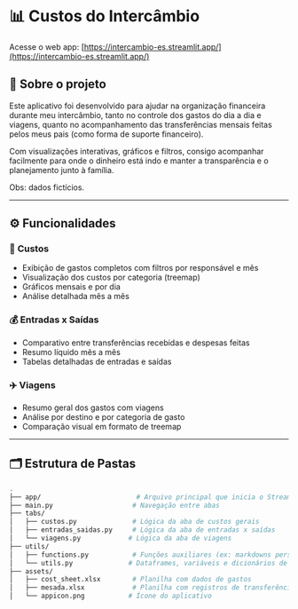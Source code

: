 # 📊 Custos do Intercâmbio

Acesse o web app: [https://intercambio-es.streamlit.app/](https://intercambio-es.streamlit.app/)

## 🧾 Sobre o projeto

Este aplicativo foi desenvolvido para ajudar na organização financeira durante meu intercâmbio, tanto no controle dos gastos do dia a dia e viagens, quanto no acompanhamento das transferências mensais feitas pelos meus pais (como forma de suporte financeiro). 

Com visualizações interativas, gráficos e filtros, consigo acompanhar facilmente para onde o dinheiro está indo e manter a transparência e o planejamento junto à família.

Obs: dados fictícios.

---

## ⚙️ Funcionalidades

### 📅 **Custos**
- Exibição de gastos completos com filtros por responsável e mês
- Visualização dos custos por categoria (treemap)
- Gráficos mensais e por dia
- Análise detalhada mês a mês

### 💰 **Entradas x Saídas**
- Comparativo entre transferências recebidas e despesas feitas
- Resumo líquido mês a mês
- Tabelas detalhadas de entradas e saídas

### ✈️ **Viagens**
- Resumo geral dos gastos com viagens
- Análise por destino e por categoria de gasto
- Comparação visual em formato de treemap

---

## 🗂️ Estrutura de Pastas

```bash
.
├── app/                        # Arquivo principal que inicia o Streamlit
├── main.py                    # Navegação entre abas
├── tabs/
│   ├── custos.py              # Lógica da aba de custos gerais
│   ├── entradas_saidas.py     # Lógica da aba de entradas x saídas
│   └── viagens.py            # Lógica da aba de viagens
├── utils/
│   ├── functions.py           # Funções auxiliares (ex: markdowns personalizados)
│   └── utils.py              # Dataframes, variáveis e dicionários de uso geral
├── assets/
│   ├── cost_sheet.xlsx        # Planilha com dados de gastos
│   ├── mesada.xlsx            # Planilha com registros de transferências recebidas
│   └── appicon.png           # Ícone do aplicativo
